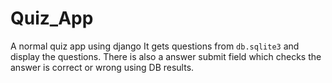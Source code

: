 # Quiz_App
A normal quiz app using django
It gets questions from `db.sqlite3` and display the questions.
There is also a answer submit field which checks the answer is correct or wrong using DB results.
